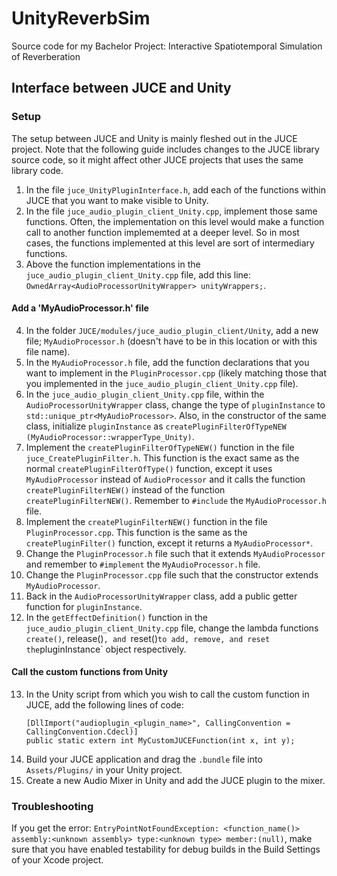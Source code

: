 # UnityReverbSim
Source code for my Bachelor Project: Interactive Spatiotemporal Simulation of Reverberation

## Interface between JUCE and Unity
### Setup
The setup between JUCE and Unity is mainly fleshed out in the JUCE project. Note that the following guide includes changes to the JUCE library source code, so it might affect other JUCE projects that uses the same library code.
1. In the file `juce_UnityPluginInterface.h`, add each of the functions within JUCE that you want to make visible to Unity.
2. In the file `juce_audio_plugin_client_Unity.cpp`, implement those same functions. Often, the implementation on this level would make a function call to another function implememted at a deeper level. So in most cases, the functions implemented at this level are sort of intermediary functions.
3. Above the function implementations in the `juce_audio_plugin_client_Unity.cpp` file, add this line: `OwnedArray<AudioProcessorUnityWrapper> unityWrappers;`.
#### Add a 'MyAudioProcessor.h' file
4. In the folder `JUCE/modules/juce_audio_plugin_client/Unity`, add a new file; `MyAudioProcessor.h` (doesn't have to be in this location or with this file name).
5. In the `MyAudioProcessor.h` file, add the function declarations that you want to implement in the `PluginProcessor.cpp` (likely matching those that you implemented in the `juce_audio_plugin_client_Unity.cpp` file).
6. In the `juce_audio_plugin_client_Unity.cpp` file, within the `AudioProcessorUnityWrapper` class, change the type of `pluginInstance` to `std::unique_ptr<MyAudioProcessor>`. Also, in the constructor of the same class, initialize `pluginInstance` as `createPluginFilterOfTypeNEW (MyAudioProcessor::wrapperType_Unity)`.
7. Implement the `createPluginFilterOfTypeNEW()` function in the file `juce_CreatePluginFilter.h`. This function is the exact same as the normal `createPluginFilterOfType()` function, except it uses `MyAudioProcessor` instead of `AudioProcessor` and it calls the function `createPluginFilterNEW()` instead of the function `createPluginFilterNEW()`. Remember to `#include` the `MyAudioProcessor.h` file.
8. Implement the `createPluginFilterNEW()` function in the file `PluginProcessor.cpp`. This function is the same as the `createPluginFilter()` function, except it returns a `MyAudioProcessor*`.
9. Change the `PluginProcessor.h` file such that it extends `MyAudioProcessor` and remember to `#implement` the `MyAudioProcessor.h` file.
10. Change the `PluginProcessor.cpp` file such that the constructor extends `MyAudioProcessor`.
11. Back in the `AudioProcessorUnityWrapper` class, add a public getter function for `pluginInstance`.
12. In the `getEffectDefinition()` function in the `juce_audio_plugin_client_Unity.cpp` file, change the lambda functions `create()`, release()`, and `reset()` to add, remove, and reset the `pluginInstance` object respectively.
#### Call the custom functions from Unity
13. In the Unity script from which you wish to call the custom function in JUCE, add the following lines of code:
    ```
    [DllImport("audioplugin_<plugin_name>", CallingConvention = CallingConvention.Cdecl)]
    public static extern int MyCustomJUCEFunction(int x, int y);
    ```
14. Build your JUCE application and drag the `.bundle` file into `Assets/Plugins/` in your Unity project.
15. Create a new Audio Mixer in Unity and add the JUCE plugin to the mixer.
### Troubleshooting
If you get the error: `EntryPointNotFoundException: <function_name()> assembly:<unknown assembly> type:<unknown type> member:(null)`, make sure that you have enabled testability for debug builds in the Build Settings of your Xcode project.
